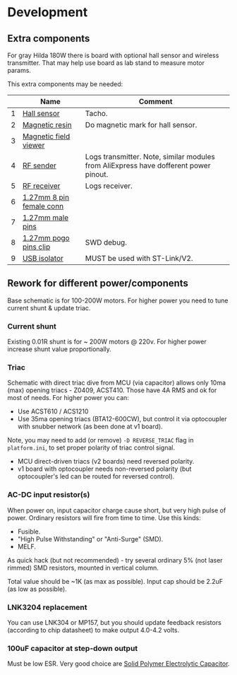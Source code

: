 Development
===========

## Extra components

For gray Hilda 180W there is board with optional hall sensor and wireless
transmitter. That may help use board as lab stand to measure motor params.

This extra components may be needed:

&nbsp; | Name | Comment
-----|-------------|--------
1 | [Hall sensor](https://lcsc.com/product-detail/Magnetic-Sensors_HX-hengjiaxing-HX4913_C296270.html) | Tacho.
2 | [Magnetic resin](https://www.aliexpress.com/item/33017302814.html) | Do magnetic mark for hall sensor.
3 | [Magnetic field viewer](https://www.aliexpress.com/item/32967659973.html) |
4 | [RF sender](https://lcsc.com/product-detail/Wireless-Modules_nRF24L01-wireless-module_C84802.html) | Logs transmitter. Note, similar modules from AliExpress have dofferent power pinout.
5 | [RF receiver](https://www.aliexpress.com/item/4000112750588.html) | Logs receiver.
6 | [1.27mm 8 pin female conn](https://lcsc.com/product-detail/Pin-Header-Female-Header_BOOMELE-Boom-Precision-Elec-C92297_C92297.html) |
7 | [1.27mm male pins](https://lcsc.com/product-detail/Pin-Header-Female-Header_BOOMELE-Boom-Precision-Elec-1-27mm-1x50P_C3408.html) |
8 | [1.27mm pogo pins clip](https://www.aliexpress.com/item/32959606674.html) | SWD debug.
9 | [USB isolator](https://www.aliexpress.com/af/usb-isolator.html) | MUST be used with ST-Link/V2.


## Rework for different power/components

Base schematic is for 100-200W motors. For higher power you need to tune current
shunt & update triac.


### Current shunt

Existing 0.01R shunt is for ~ 200W motors @ 220v. For higher power increase
shunt value proportionally.


### Triac

Schematic with direct triac dive from MCU (via capacitor) allows only 10ma (max)
opening triacs - Z0409, ACST410. Those have 4A RMS and ok for most of needs.
For higher power you can:

- Use ACST610 / ACS1210
- Use 35ma opening triacs (BTA12-600CW), but control it via optocoupler with
  snubber network (as been done at v1 board).

Note, you may need to add (or remove) `-D REVERSE_TRIAC` flag in `platform.ini`,
to set proper polarity of triac control signal.

- MCU direct-driven triacs (v2 boards) need reversed polarity.
- v1 board with optocoupler needs non-reversed polarity (but optocoupler's led
  can be routed for reversed control).


### AC-DC input resistor(s)

When power on, input capacitor charge cause short, but very high pulse of power.
Ordinary resistors will fire from time to time. Use this kinds:

- Fusible.
- "High Pulse Withstanding" or "Anti-Surge" (SMD).
- MELF.

As quick hack (but not recommended) - try several ordinary 5% (not laser rimmed)
SMD resistors, mounted in vertical column.

Total value should be ~1K (as max as possible). Input cap should be 2.2uF (as
low as possible).


### LNK3204 replacement

You can use LNK304 or MP157, but you should update feedback resistors
(according to chip datasheet) to make output 4.0-4.2 volts.

### 100uF capacitor at step-down output

Must be low ESR. Very good choice are [Solid Polymer Electrolytic Capacitor](https://lcsc.com/products/Solid-Polymer-Electrolytic-Capacitor_927.html).
